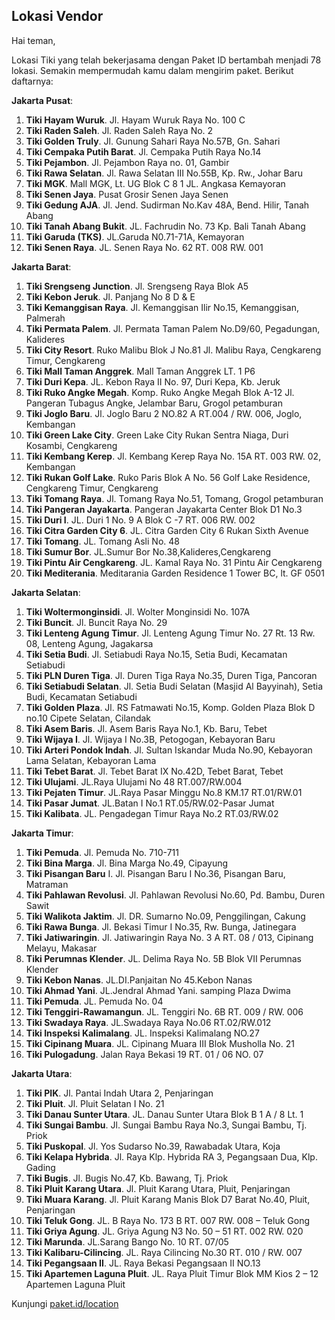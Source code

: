 ## Lokasi Vendor

Hai teman,

Lokasi Tiki yang telah bekerjasama dengan Paket ID bertambah menjadi 78 lokasi. Semakin mempermudah kamu dalam mengirim paket. Berikut daftarnya:

**Jakarta Pusat**:

1. **Tiki Hayam Wuruk**. Jl. Hayam Wuruk Raya No. 100 C
2. **Tiki Raden Saleh**. Jl. Raden Saleh Raya No. 2
3. **Tiki Golden Truly**. Jl. Gunung Sahari Raya No.57B, Gn. Sahari
4. **Tiki Cempaka Putih Barat**. Jl. Cempaka Putih Raya No.14
5. **Tiki Pejambon**. Jl. Pejambon Raya no. 01, Gambir
6. **Tiki Rawa Selatan**. Jl. Rawa Selatan III No.55B, Kp. Rw., Johar Baru
7. **Tiki MGK**. Mall MGK, Lt. UG Blok C 8 1 JL. Angkasa Kemayoran
8. **Tiki Senen Jaya**. Pusat Grosir Senen Jaya Senen
9. **Tiki Gedung AJA**. Jl. Jend. Sudirman No.Kav 48A, Bend. Hilir, Tanah Abang
10. **Tiki Tanah Abang Bukit**. JL. Fachrudin No. 73 Kp. Bali Tanah Abang
11. **Tiki Garuda \(TKS\)**. JL.Garuda N0.71-71A, Kemayoran
12. **Tiki Senen Raya**. JL. Senen Raya No. 62 RT. 008 RW. 001

**Jakarta Barat**:

1. **Tiki Srengseng Junction**. Jl. Srengseng Raya Blok A5
2. **Tiki Kebon Jeruk**. Jl. Panjang No 8 D & E
3. **Tiki Kemanggisan Raya**. Jl. Kemanggisan Ilir No.15, Kemanggisan, Palmerah
4. **Tiki Permata Palem**. Jl. Permata Taman Palem No.D9\/60, Pegadungan, Kalideres
5. **Tiki City Resort**. Ruko Malibu Blok J No.81 Jl. Malibu Raya, Cengkareng Timur, Cengkareng
6. **Tiki Mall Taman Anggrek**. Mall Taman Anggrek LT. 1 P6
7. **Tiki Duri Kepa**. JL. Kebon Raya II No. 97, Duri Kepa, Kb. Jeruk
8. **Tiki Ruko Angke Megah**. Komp. Ruko Angke Megah Blok A-12 Jl. Pangeran Tubagus Angke, Jelambar Baru, Grogol petamburan
9. **Tiki Joglo Baru**. Jl. Joglo Baru 2 NO.82 A RT.004 \/ RW. 006, Joglo, Kembangan
10. **Tiki Green Lake City**. Green Lake City Rukan Sentra Niaga, Duri Kosambi, Cengkareng
11. **Tiki Kembang Kerep**. Jl. Kembang Kerep Raya No. 15A RT. 003 RW. 02, Kembangan
12. **Tiki Rukan Golf Lake**. Ruko Paris Blok A No. 56 Golf Lake Residence, Cengkareng Timur, Cengkareng
13. **Tiki Tomang Raya**. Jl. Tomang Raya No.51, Tomang, Grogol petamburan
14. **Tiki Pangeran Jayakarta**. Pangeran Jayakarta Center Blok D1 No.3
15. **Tiki Duri I**. JL. Duri 1 No. 9 A Blok C -7 RT. 006 RW. 002
16. **Tiki Citra Garden City 6**. JL. Citra Garden City 6 Rukan Sixth Avenue
17. **Tiki Tomang**. JL. Tomang Asli No. 48
18. **Tiki Sumur Bor**. JL.Sumur Bor No.38,Kalideres,Cengkareng
19. **Tiki Pintu Air Cengkareng**. JL. Kamal Raya No. 31 Pintu Air Cengkareng
20. **Tiki Mediterania**. Meditarania Garden Residence 1 Tower BC, lt. GF 0501

**Jakarta Selatan**:

1. **Tiki Woltermonginsidi**. Jl. Wolter Monginsidi No. 107A
2. **Tiki Buncit**. Jl. Buncit Raya No. 29
3. **Tiki Lenteng Agung Timur**. Jl. Lenteng Agung Timur No. 27 Rt. 13 Rw. 08, Lenteng Agung, Jagakarsa
4. **Tiki Setia Budi**. Jl. Setiabudi Raya No.15, Setia Budi, Kecamatan Setiabudi
5. **Tiki PLN Duren Tiga**. Jl. Duren Tiga Raya No.35, Duren Tiga, Pancoran
6. **Tiki Setiabudi Selatan**. Jl. Setia Budi Selatan \(Masjid Al Bayyinah\), Setia Budi, Kecamatan Setiabudi
7. **Tiki Golden Plaza**. Jl. RS Fatmawati No.15, Komp. Golden Plaza Blok D no.10 Cipete Selatan, Cilandak
8. **Tiki Asem Baris**. Jl. Asem Baris Raya No.1, Kb. Baru, Tebet
9. **Tiki Wijaya I**. Jl. Wijaya I No.3B, Petogogan, Kebayoran Baru
10. **Tiki Arteri Pondok Indah**. Jl. Sultan Iskandar Muda No.90, Kebayoran Lama Selatan, Kebayoran Lama
11. **Tiki Tebet Barat**. Jl. Tebet Barat IX No.42D, Tebet Barat, Tebet
12. **Tiki Ulujami**. JL.Raya Ulujami No 48 RT.007\/RW.004
13. **Tiki Pejaten Timur**. JL.Raya Pasar Minggu No.8 KM.17 RT.01\/RW.01
14. **Tiki Pasar Jumat**. JL.Batan I No.1 RT.05\/RW.02-Pasar Jumat
15. **Tiki Kalibata**. JL. Pengadegan Timur Raya No.2 RT.03\/RW.02

**Jakarta Timur**:

1. **Tiki Pemuda**. Jl. Pemuda No. 710-711
2. **Tiki Bina Marga**. Jl. Bina Marga No.49, Cipayung
3. **Tiki Pisangan Baru** I. Jl. Pisangan Baru I No.36, Pisangan Baru, Matraman
4. **Tiki Pahlawan Revolusi**. Jl. Pahlawan Revolusi No.60, Pd. Bambu, Duren Sawit
5. **Tiki Walikota Jaktim**. Jl. DR. Sumarno No.09, Penggilingan, Cakung
6. **Tiki Rawa Bunga**. Jl. Bekasi Timur I No.35, Rw. Bunga, Jatinegara
7. **Tiki Jatiwaringin**. Jl. Jatiwaringin Raya No. 3 A RT. 08 \/ 013, Cipinang Melayu, Makasar
8. **Tiki Perumnas Klender**. JL. Delima Raya No. 5B Blok VII Perumnas Klender
9. **Tiki Kebon Nanas**. JL.DI.Panjaitan No 45.Kebon Nanas
10. **Tiki Ahmad Yani**. JL.Jendral Ahmad Yani. samping Plaza Dwima
11. **Tiki Pemuda**. JL. Pemuda No. 04
12. **Tiki Tenggiri-Rawamangun**. JL. Tenggiri No. 6B RT. 009 \/ RW. 006
13. **Tiki Swadaya Raya**. JL.Swadaya Raya No.06 RT.02\/RW.012
14. **Tiki Inspeksi Kalimalang**. JL. Inspeksi Kalimalang NO.27
15. **Tiki Cipinang Muara**. JL. Cipinang Muara III Blok Musholla No. 21
16. **Tiki Pulogadung**. Jalan Raya Bekasi 19 RT. 01 \/ 06 NO. 07

**Jakarta Utara**:

1. **Tiki PIK**. Jl. Pantai Indah Utara 2, Penjaringan
2. **Tiki Pluit**. Jl. Pluit Selatan I No. 21
3. **Tiki Danau Sunter Utara**. JL. Danau Sunter Utara Blok B 1 A \/ 8 Lt. 1
4. **Tiki Sungai Bambu**. Jl. Sungai Bambu Raya No.3, Sungai Bambu, Tj. Priok
5. **Tiki Puskopal**. Jl. Yos Sudarso No.39, Rawabadak Utara, Koja
6. **Tiki Kelapa Hybrida**. Jl. Raya Klp. Hybrida RA 3, Pegangsaan Dua, Klp. Gading
7. **Tiki Bugis**. Jl. Bugis No.47, Kb. Bawang, Tj. Priok
8. **Tiki Pluit Karang Utara**. Jl. Pluit Karang Utara, Pluit, Penjaringan
9. **Tiki Muara Karang**. Jl. Pluit Karang Manis Blok D7 Barat No.40, Pluit, Penjaringan
10. **Tiki Teluk Gong**. JL. B Raya No. 173 B RT. 007 RW. 008 – Teluk Gong
11. **Tiki Griya Agung**. JL. Griya Agung N3 No. 50 – 51 RT. 002 RW. 020
12. **Tiki Marunda**. JL.Sarang Bango No. 10 RT. 07\/05
13. **Tiki Kalibaru-Cilincing**. JL. Raya Cilincing No.30 RT. 010 \/ RW. 007
14. **Tiki Pegangsaan II**. JL. Raya Bekasi Pegangsaan II NO.13
15. **Tiki Apartemen Laguna Pluit**. JL. Raya Pluit Timur Blok MM Kios 2 – 12 Apartemen Laguna Pluit

Kunjungi [paket.id\/location](http://paket.id/location)

